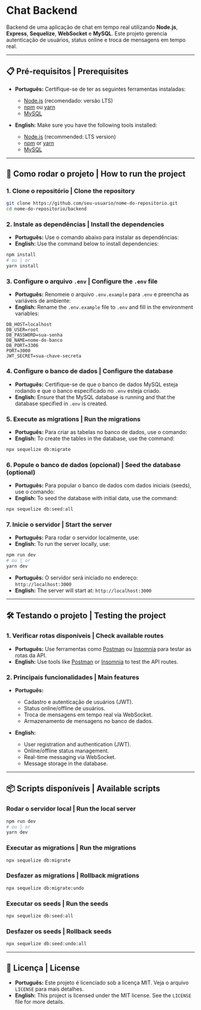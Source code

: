 # Chat Backend

Backend de uma aplicação de chat em tempo real utilizando **Node.js**, **Express**, **Sequelize**, **WebSocket** e **MySQL**. Este projeto gerencia autenticação de usuários, status online e troca de mensagens em tempo real.

---

## 📋 Pré-requisitos | Prerequisites

- **Português:** Certifique-se de ter as seguintes ferramentas instaladas:
  - [Node.js](https://nodejs.org) (recomendado: versão LTS)
  - [npm](https://www.npmjs.com/) ou [yarn](https://yarnpkg.com/)
  - [MySQL](https://www.mysql.com/)

- **English:** Make sure you have the following tools installed:
  - [Node.js](https://nodejs.org) (recommended: LTS version)
  - [npm](https://www.npmjs.com/) or [yarn](https://yarnpkg.com/)
  - [MySQL](https://www.mysql.com/)

---

## 🚀 Como rodar o projeto | How to run the project

### **1. Clone o repositório | Clone the repository**

```bash
git clone https://github.com/seu-usuario/nome-do-repositorio.git
cd nome-do-repositorio/backend
```

### **2. Instale as dependências | Install the dependencies**

- **Português:** Use o comando abaixo para instalar as dependências:
- **English:** Use the command below to install dependencies:

```bash
npm install
# ou | or
yarn install
```

### **3. Configure o arquivo `.env` | Configure the `.env` file**

- **Português:** Renomeie o arquivo `.env.example` para `.env` e preencha as variáveis de ambiente:
- **English:** Rename the `.env.example` file to `.env` and fill in the environment variables:

```plaintext
DB_HOST=localhost
DB_USER=root
DB_PASSWORD=sua-senha
DB_NAME=nome-do-banco
DB_PORT=3306
PORT=3000
JWT_SECRET=sua-chave-secreta
```

### **4. Configure o banco de dados | Configure the database**

- **Português:** Certifique-se de que o banco de dados MySQL esteja rodando e que o banco especificado no `.env` esteja criado.
- **English:** Ensure that the MySQL database is running and that the database specified in `.env` is created.

### **5. Execute as migrations | Run the migrations**

- **Português:** Para criar as tabelas no banco de dados, use o comando:
- **English:** To create the tables in the database, use the command:

```bash
npx sequelize db:migrate
```

### **6. Popule o banco de dados (opcional) | Seed the database (optional)**

- **Português:** Para popular o banco de dados com dados iniciais (seeds), use o comando:
- **English:** To seed the database with initial data, use the command:

```bash
npx sequelize db:seed:all
```

### **7. Inicie o servidor | Start the server**

- **Português:** Para rodar o servidor localmente, use:
- **English:** To run the server locally, use:

```bash
npm run dev
# ou | or
yarn dev
```

- **Português:** O servidor será iniciado no endereço: `http://localhost:3000`
- **English:** The server will start at: `http://localhost:3000`

---

## 🛠️ Testando o projeto | Testing the project

### **1. Verificar rotas disponíveis | Check available routes**

- **Português:** Use ferramentas como [Postman](https://www.postman.com/) ou [Insomnia](https://insomnia.rest/) para testar as rotas da API.
- **English:** Use tools like [Postman](https://www.postman.com/) or [Insomnia](https://insomnia.rest/) to test the API routes.

### **2. Principais funcionalidades | Main features**

- **Português:**
  - Cadastro e autenticação de usuários (JWT).
  - Status online/offline de usuários.
  - Troca de mensagens em tempo real via WebSocket.
  - Armazenamento de mensagens no banco de dados.

- **English:**
  - User registration and authentication (JWT).
  - Online/offline status management.
  - Real-time messaging via WebSocket.
  - Message storage in the database.

---

## 📦 Scripts disponíveis | Available scripts

### **Rodar o servidor local | Run the local server**

```bash
npm run dev
# ou | or
yarn dev
```

### **Executar as migrations | Run the migrations**

```bash
npx sequelize db:migrate
```

### **Desfazer as migrations | Rollback migrations**

```bash
npx sequelize db:migrate:undo
```

### **Executar os seeds | Run the seeds**

```bash
npx sequelize db:seed:all
```

### **Desfazer os seeds | Rollback seeds**

```bash
npx sequelize db:seed:undo:all
```

---

## 📄 Licença | License

- **Português:** Este projeto é licenciado sob a licença MIT. Veja o arquivo `LICENSE` para mais detalhes.
- **English:** This project is licensed under the MIT license. See the `LICENSE` file for more details.
